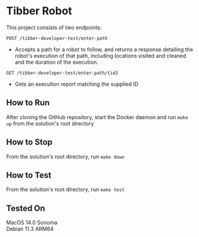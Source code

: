 # Tibber Robot

This project consists of two endpoints:

`POST /tibber-developer-test/enter-path`

* Accepts a path for a robot to follow, and returns a response detailing the robot's execution of that path, including locations visited and cleaned and the duration of the execution.

`GET /tibber-developer-test/enter-path/{id}`

* Gets an execution report matching the supplied ID

## How to Run
After cloning the GitHub repository, start the Docker daemon and run `make up` from the solution's root directory

## How to Stop
From the solution's root directory, run `make down`

## How to Test
From the solution's root directory, run `make test`

## Tested On
MacOS 14.0 Sonoma<br>
Debian 11.3 ARM64
